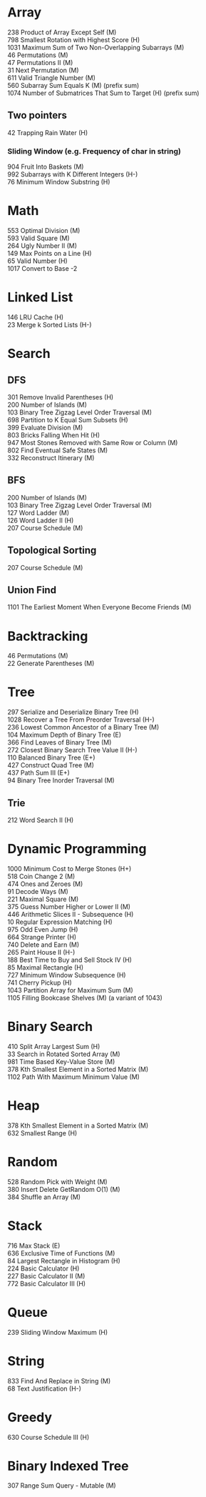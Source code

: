 # Array
238 Product of Array Except Self (M)   
798 Smallest Rotation with Highest Score (H)   
1031 Maximum Sum of Two Non-Overlapping Subarrays (M)  
46 Permutations (M)  
47 Permutations II (M)  
31 Next Permutation (M)  
611 Valid Triangle Number (M)  
560 Subarray Sum Equals K (M)   (prefix sum)   
1074 Number of Submatrices That Sum to Target (H)  (prefix sum)  

## Two pointers
42 Trapping Rain Water (H)  
### Sliding Window (e.g. Frequency of char in string)
904 Fruit Into Baskets (M)  
992 Subarrays with K Different Integers (H-)  
76 Minimum Window Substring (H)   

# Math  
553 Optimal Division (M)  
593 Valid Square (M)  
264 Ugly Number II (M)  
149 Max Points on a Line (H)   
65 Valid Number (H)  
1017 Convert to Base -2

# Linked List  
146 LRU Cache (H)  
23 Merge k Sorted Lists (H-)  

# Search   
## DFS
301 Remove Invalid Parentheses (H)  
200 Number of Islands (M)  
103 Binary Tree Zigzag Level Order Traversal (M)   
698 Partition to K Equal Sum Subsets (H)  
399 Evaluate Division (M)  
803 Bricks Falling When Hit (H)  
947 Most Stones Removed with Same Row or Column (M)  
802 Find Eventual Safe States (M)  
332 Reconstruct Itinerary (M)  

## BFS  
200 Number of Islands (M)   
103 Binary Tree Zigzag Level Order Traversal (M)   
127 Word Ladder (M)  
126 Word Ladder II (H)  
207 Course Schedule (M)  

## Topological Sorting  
207 Course Schedule (M)  

## Union Find
1101 The Earliest Moment When Everyone Become Friends (M)  

# Backtracking  
46 Permutations (M)  
22 Generate Parentheses (M)  

# Tree  
297 Serialize and Deserialize Binary Tree (H)  
1028 Recover a Tree From Preorder Traversal (H-)   
236 Lowest Common Ancestor of a Binary Tree (M)  
104 Maximum Depth of Binary Tree (E)  
366 Find Leaves of Binary Tree (M)  
272 Closest Binary Search Tree Value II (H-)  
110 Balanced Binary Tree (E+)  
427 Construct Quad Tree (M)  
437 Path Sum III (E+)  
94 Binary Tree Inorder Traversal (M)  

## Trie  
212 Word Search II (H)  

# Dynamic Programming   
1000 Minimum Cost to Merge Stones (H+)  
518 Coin Change 2 (M)  
474 Ones and Zeroes (M)  
91 Decode Ways (M)   
221 Maximal Square (M)   
375 Guess Number Higher or Lower II (M)  
446 Arithmetic Slices II - Subsequence (H)   
10 Regular Expression Matching (H)    
975 Odd Even Jump (H)  
664 Strange Printer (H)  
740 Delete and Earn (M)   
265 Paint House II (H-)   
188 Best Time to Buy and Sell Stock IV (H)  
85 Maximal Rectangle (H)  
727 Minimum Window Subsequence (H)   
741 Cherry Pickup (H)   
1043 Partition Array for Maximum Sum (M)  
1105 Filling Bookcase Shelves (M)  (a variant of 1043)    

# Binary Search  
410 Split Array Largest Sum (H)  
33 Search in Rotated Sorted Array (M)   
981 Time Based Key-Value Store (M)    
378 Kth Smallest Element in a Sorted Matrix (M)  
1102 Path With Maximum Minimum Value (M)  

# Heap  
378 Kth Smallest Element in a Sorted Matrix (M)  
632 Smallest Range (H)  

# Random  
528 Random Pick with Weight (M)  
380 Insert Delete GetRandom O(1) (M)  
384 Shuffle an Array (M)  

# Stack  
716 Max Stack (E)  
636 Exclusive Time of Functions (M)  
84 Largest Rectangle in Histogram (H)  
224 Basic Calculator (H)   
227 Basic Calculator II (M)   
772 Basic Calculator III (H)   

# Queue
239 Sliding Window Maximum (H)  

# String  
833 Find And Replace in String (M)  
68 Text Justification (H-)

# Greedy   
630 Course Schedule III (H)   

# Binary Indexed Tree   
307 Range Sum Query - Mutable (M)  